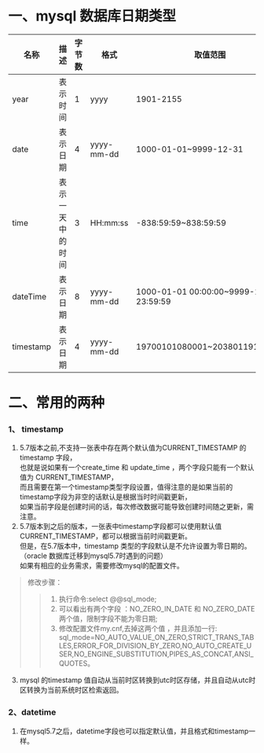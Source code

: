 # 一、mysql 数据库日期类型

   |名称  | 描述      | 字节数 |  格式 | 取值范围 | 零值|   
   |------|----------|---|-----------------|---------|-------|   
   year  | 表示时间   | 1  | yyyy|1901-2155| 0000 |   
   date  | 表示日期|4|yyyy-mm-dd|1000-01-01~9999-12-31|0000-00-00|   
   time  | 表示一天中的时间|3|HH:mm:ss|-838:59:59~838:59:59|00:00:00|   
   dateTime  | 表示日期|8|yyyy-mm-dd|1000-01-01 00:00:00~9999-12-31 23:59:59|0000-00-00 00:00:00|   
   timestamp  | 表示日期|4|yyyy-mm-dd|19700101080001~20380119111407|00000000000000|   
# 二、常用的两种
### 1、 timestamp   
  1. 5.7版本之前,不支持一张表中存在两个默认值为CURRENT_TIMESTAMP 的timestamp 字段，   
       也就是说如果有一个create_time 和 update_time ，两个字段只能有一个默认值为 CURRENT_TIMESTAMP，   
       而且需要在第一个timestamp类型字段设置，值得注意的是如果当前的timestamp字段为非空的话默认是根据当时时间戳更新，   
       如果当前字段是创建时间的话，每次修改数据可能导致创建时间随之更新，需注意。
  2. 5.7版本到之后的版本，一张表中timestamp字段都可以使用默认值CURRENT_TIMESTAMP，都可以根据当前时间戳更新。   
       但是，在5.7版本中，timestamp 类型的字段默认是不允许设置为零日期的。（oracle 数据库迁移到mysql5.7时遇到的问题）   
       如果有相应的业务需求，需要修改mysql的配置文件。   
       
 > 修改步骤：
   >> 1. 执行命令:select @@sql_mode;
   >> 2. 可以看出有两个字段 ：NO_ZERO_IN_DATE 和 NO_ZERO_DATE 两个值，限制字段不能为零日期;
   >> 3. 修改配置文件my.cnf,去掉这两个值 ，并且添加一行:   
            sql_mode=NO_AUTO_VALUE_ON_ZERO,STRICT_TRANS_TABLES,ERROR_FOR_DIVISION_BY_ZERO,NO_AUTO_CREATE_USER,NO_ENGINE_SUBSTITUTION,PIPES_AS_CONCAT,ANSI_QUOTES。
            
  3. mysql 的timestamp 值自动从当前时区转换到utc时区存储，并且自动从utc时区转换为当前系统时区检索返回。   
  ### 2、datetime
  1. 在mysql5.7之后，datetime字段也可以指定默认值，并且格式和timestamp一样。
         
    
